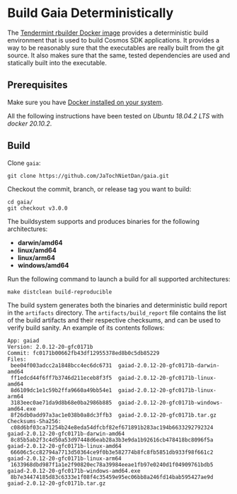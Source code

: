 <!--
order: 6
-->

# Build Gaia Deterministically

The [Tendermint rbuilder Docker image](https://github.com/tendermint/images/tree/master/rbuilder) provides a deterministic build environment that is used to build Cosmos SDK applications. It provides a way to be reasonably sure that the executables are really built from the git source. It also makes sure that the same, tested dependencies are used and statically built into the executable.

## Prerequisites

Make sure you have [Docker installed on your system](https://docs.docker.com/get-docker/).

All the following instructions have been tested on *Ubuntu 18.04.2 LTS* with *docker 20.10.2*.

## Build

Clone `gaia`:

```
git clone https://github.com/JaTochNietDan/gaia.git
```

Checkout the commit, branch, or release tag you want to build:

```
cd gaia/
git checkout v3.0.0
```

The buildsystem supports and produces binaries for the following architectures:
* **darwin/amd64**
* **linux/amd64**
* **linux/arm64**
* **windows/amd64**

Run the following command to launch a build for all supported architectures:

```
make distclean build-reproducible
```

The build system generates both the binaries and deterministic build report in the `artifacts` directory.
The `artifacts/build_report` file contains the list of the build artifacts and their respective checksums, and can be used to verify
build sanity. An example of its contents follows:

```
App: gaiad
Version: 2.0.12-20-gfc0171b
Commit: fc0171b00662fb43df12955378ed8b0c5db85229
Files:
 bee04f003adcc2a1848bcc4ec6dc6731  gaiad-2.0.12-20-gfc0171b-darwin-amd64
 ff1edcd44f6ff7b3746d211eceb8f3f5  gaiad-2.0.12-20-gfc0171b-linux-amd64
 8d6109dc1e1c59b2ffa9660a49bb54e1  gaiad-2.0.12-20-gfc0171b-linux-arm64
 3183eec0ae71da9d8b68e0ba2986b885  gaiad-2.0.12-20-gfc0171b-windows-amd64.exe
 8f26db0add97a3ac1e038b0a8dc3ffb3  gaiad-2.0.12-20-gfc0171b.tar.gz
Checksums-Sha256:
 c08d6bf03ca71254b24e8eda54dfcbf82ef671891b283ac194b6633292792324  gaiad-2.0.12-20-gfc0171b-darwin-amd64
 8c85b5ab2f3c4d50a53d97448d6eab28a3b3e9da1b92616cb478418bc8096f5a  gaiad-2.0.12-20-gfc0171b-linux-amd64
 66606c5cc82794a7713d50364ce9f0b3e582774b8fc8fb5851db933f98f661c2  gaiad-2.0.12-20-gfc0171b-linux-arm64
 1633968dbd987f1a1e2f90820ec78a39984eeae1fb97e0240d1f04909761bdb5  gaiad-2.0.12-20-gfc0171b-windows-amd64.exe
 8b7e34474185d83c6333e1f08f4c35459e95ec06bb8a246fd14bab595427ae9d  gaiad-2.0.12-20-gfc0171b.tar.gz
```
